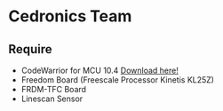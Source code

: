 # Cedronics Team

## Require

- CodeWarrior for MCU 10.4 [Download here!](https://drive.google.com/open?id=1CAAZywCCLJJJ9dUxb6GMovbbtYWvdGv3)
- Freedom Board (Freescale Processor Kinetis KL25Z)
- FRDM-TFC Board
- Linescan Sensor